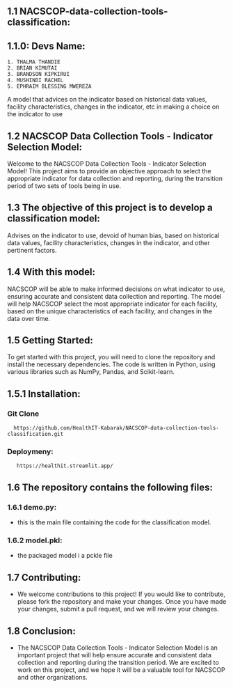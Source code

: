 ## 1.1 NACSCOP-data-collection-tools-classification:

  ## 1.1.0: Devs Name:
    1. THALMA THANDIE
    2. BRIAN KIMUTAI
    3. BRANDSON KIPKIRUI
    4. MUSHINDI RACHEL
    5. EPHRAIM BLESSING MWEREZA

  A model that advices on the indicator based on historical data values, facility characteristics, changes in the indicator, etc in making a choice on     the indicator to use

## 1.2 NACSCOP Data Collection Tools - Indicator Selection Model:

  Welcome to the NACSCOP Data Collection Tools - Indicator Selection Model! This project aims to provide an objective approach to select the appropriate   indicator for data collection and reporting, during the transition period of two sets of tools being in use.

## 1.3 The objective of this project is to develop a classification model:

Advises on the indicator to use, devoid of human bias, based on historical data values, facility characteristics, changes in the indicator, and other pertinent factors.

## 1.4 With this model:

NACSCOP will be able to make informed decisions on what indicator to use, ensuring accurate and consistent data collection and reporting. The model will help NACSCOP select the most appropriate indicator for each facility, based on the unique characteristics of each facility, and changes in the data over time.

## 1.5 Getting Started:
To get started with this project, you will need to clone the repository and install the necessary dependencies. The code is written in Python, using various libraries such as NumPy, Pandas, and Scikit-learn.

## 1.5.1 Installation:
  ### Git Clone
      https://github.com/HealthIT-Kabarak/NACSCOP-data-collection-tools-classification.git
    
  ### Deploymeny:
       https://healthit.streamlit.app/

## 1.6 The repository contains the following files:

### 1.6.1 demo.py:
  - this is the main file containing the code for the classification model.
### 1.6.2 model.pkl:
  - the packaged model i a pckle file


## 1.7 Contributing:
  - We welcome contributions to this project! If you would like to contribute, please fork the repository and make your changes. Once you have made your changes, submit a pull request, and we will review your changes.

## 1.8 Conclusion:
  - The NACSCOP Data Collection Tools - Indicator Selection Model is an important project that will help ensure accurate and consistent data collection and reporting during the transition period. We are excited to work on this project, and we hope it will be a valuable tool for NACSCOP and other organizations.
